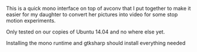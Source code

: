 This is a quick mono interface on top of avconv that I put together to make it easier for my daughter to convert her pictures into video for some stop motion experiments.

Only tested on our copies of Ubuntu 14.04 and no where else yet.

Installing the mono runtime and gtksharp should install everything needed
